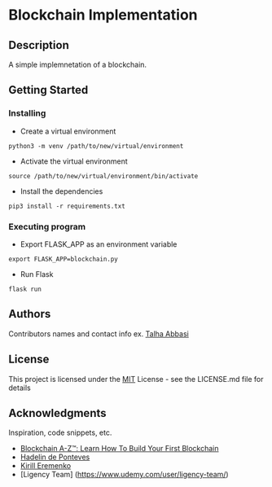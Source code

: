 # Blockchain Implementation

## Description

A simple implemnetation of a blockchain.

## Getting Started

### Installing

* Create a virtual environment
```
python3 -m venv /path/to/new/virtual/environment
```

* Activate the virtual environment
```
source /path/to/new/virtual/environment/bin/activate
```

* Install the dependencies
```
pip3 install -r requirements.txt
```

### Executing program

* Export FLASK_APP as an environment variable
```
export FLASK_APP=blockchain.py
```

* Run Flask
```
flask run
```


## Authors

Contributors names and contact info
ex. [Talha Abbasi](https://github.com/talhaabbasi)


## License

This project is licensed under the [MIT](https://github.com/talhaabbasi/Blockchain-A-Z/blob/main/LICENSE) License - see the LICENSE.md file for details

## Acknowledgments

Inspiration, code snippets, etc.
* [Blockchain A-Z™: Learn How To Build Your First Blockchain](https://www.udemy.com/course/build-your-blockchain-az/)
* [Hadelin de Ponteves](https://www.udemy.com/user/hadelin-de-ponteves/)
* [Kirill Eremenko](https://www.udemy.com/user/kirilleremenko/)
* [Ligency Team] (https://www.udemy.com/user/ligency-team/)
